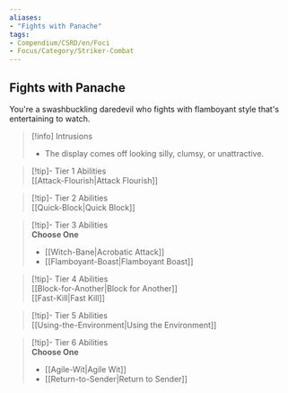```yaml
---
aliases:
- "Fights with Panache"
tags:
- Compendium/CSRD/en/Foci
- Focus/Category/Striker-Combat
---
```


  
## Fights with Panache  
You're a swashbuckling daredevil who fights with flamboyant style that's entertaining to watch.  

>[!info] Intrusions  
>- The display comes off looking silly, clumsy, or unattractive.  


>[!tip]- Tier 1 Abilities  
> [[Attack-Flourish|Attack Flourish]]  


>[!tip]- Tier 2 Abilities  
> [[Quick-Block|Quick Block]]  


>[!tip]- Tier 3 Abilities  
> **Choose One**  
>- [[Witch-Bane|Acrobatic Attack]]  
>- [[Flamboyant-Boast|Flamboyant Boast]]  


>[!tip]- Tier 4 Abilities  
> [[Block-for-Another|Block for Another]]  
> [[Fast-Kill|Fast Kill]]  


>[!tip]- Tier 5 Abilities  
> [[Using-the-Environment|Using the Environment]]  


>[!tip]- Tier 6 Abilities  
> **Choose One**  
>- [[Agile-Wit|Agile Wit]]  
>- [[Return-to-Sender|Return to Sender]]
